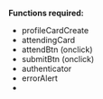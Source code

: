 **Functions required:**
-   profileCardCreate
-   attendingCard
-   attendBtn (onclick)
-   submitBtn (onclick)
-   authenticator
-   errorAlert
-   
